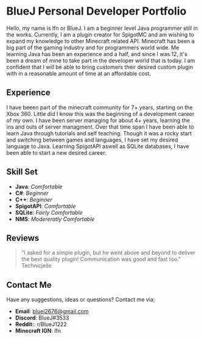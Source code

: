 # BlueJ Personal Developer Portfolio

Hello, my name is lfn or BlueJ. I am a beginner level Java programmer still in the works. Currently, I am a plugin creator for SpigotMC and am wishing to expand my knowledge to other Minecraft related API. Minecraft has been a big part of the gaming industry and for programmers world wide. Me learning Java has been an experience and a half, and since I was 12, it's been a dream of mine to take part in the developer world that is today. I am confident that I will be able to bring customers their desired custom plugin with in a reasonable amount of time at an affordable cost.

## Experience
I have beeen part of the minecraft community for 7+ years, starting on the Xbox 360. Little did I know this was the beginning of a development career of my own. I have been server managing for about 4+ years, learning the ins and outs of server managment. Over that time span I have been able to learn Java through tutorials and self teaching. Though it was a rocky start and switching between games and languages, I have set my desired language to Java. Learning SpigotAPI aswell as SQLite databases, I have been able to start a new desired career.

## Skill Set
- **Java**: _Comfortable_
- **C#**: _Beginner_
- **C++**: _Beginner_
- **SpigotAPI**: _Comfortable_
- **SQLite**: _Fairly Comfortable_
- **NMS**: _Modereratly Comfortable_

## Reviews
>"I asked for a simple plugin, but he went above and beyond to deliver the best quality plugin! Communication was good and fast too."
> Technicjelle


## Contact Me
Have any suggestions, ideas or questions? Contact me via;
- **Email**: bluej2676@gmail.com
- **Discord**: BlueJ#3533
- **Reddit:**: r/BlueJ1222
- **Minecraft IGN**: lfn
